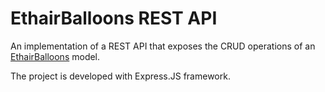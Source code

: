 # EthairBalloons REST API
An implementation of a REST API that exposes the CRUD operations of an [EthairBalloons](https://github.com/petrosDemetrakopoulos/ethairballoons) model.

The project is developed with Express.JS framework.
